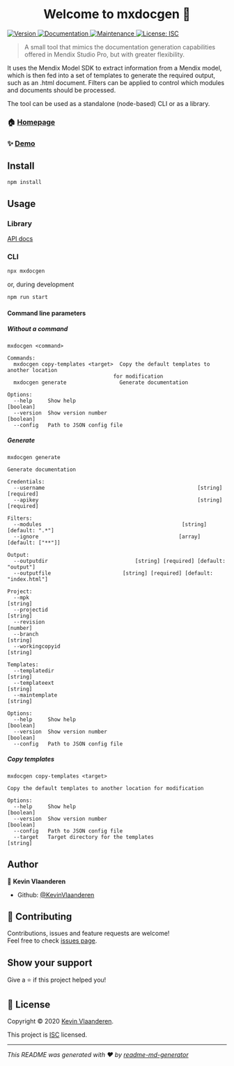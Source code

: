 <h1 align="center">Welcome to mxdocgen 👋</h1>

<p>
<a href="https://www.npmjs.com/package/mxdocgen" target="_blank">
    <img alt="Version" src="https://img.shields.io/npm/v/mxdocgen.svg">
</a>



<a href="https://github.com/KevinVlaanderen/MxDocGen#readme" target="_blank">
    <img alt="Documentation" src="https://img.shields.io/badge/documentation-yes-brightgreen.svg"/>
</a>

<a href="https://github.com/KevinVlaanderen/MxDocGen/graphs/commit-activity" target="_blank">
    <img alt="Maintenance" src="https://img.shields.io/badge/Maintained%3F-yes-green.svg"/>
</a>

<a href="https://github.com/KevinVlaanderen/MxDocGen/blob/master/LICENSE" target="_blank">
    <img alt="License: ISC"
         src="https://img.shields.io/github/license/KevinVlaanderen/mxdocgen"/>
</a>

</p>

> A small tool that mimics the documentation generation capabilities offered in Mendix Studio Pro, but with greater flexibility.

It uses the Mendix Model SDK to extract information from a Mendix model, which is then fed into a set of templates to generate the required output, such as an .html document.
Filters can be applied to control which modules and documents should be processed.

The tool can be used as a standalone (node-based) CLI or as a library.

### 🏠 [Homepage](https://github.com/KevinVlaanderen/MxDocGen#readme)

### ✨ [Demo](https://github.com/KevinVlaanderen/MxDocGen/tree/master/demo)


## Install

```sh
npm install
```

## Usage

### Library

[API docs](https://kevinvlaanderen.github.io/MxDocGen/)

### CLI

```sh
npx mxdocgen
```

or, during development

```sh
npm run start
```

#### Command line parameters

##### Without a command

```
mxdocgen <command>

Commands:
  mxdocgen copy-templates <target>  Copy the default templates to another location
                                  for modification
  mxdocgen generate                 Generate documentation

Options:
  --help     Show help                                                 [boolean]
  --version  Show version number                                       [boolean]
  --config   Path to JSON config file
```

##### Generate

```
mxdocgen generate

Generate documentation

Credentials:
  --username                                                 [string] [required]
  --apikey                                                   [string] [required]

Filters:
  --modules                                             [string] [default: ".*"]
  --ignore                                             [array] [default: ["**"]]

Output:
  --outputdir                            [string] [required] [default: "output"]
  --outputfile                       [string] [required] [default: "index.html"]

Project:
  --mpk                                                                 [string]
  --projectid                                                           [string]
  --revision                                                            [number]
  --branch                                                              [string]
  --workingcopyid                                                       [string]

Templates:
  --templatedir                                                         [string]
  --templateext                                                         [string]
  --maintemplate                                                        [string]

Options:
  --help     Show help                                                 [boolean]
  --version  Show version number                                       [boolean]
  --config   Path to JSON config file
```

##### Copy templates

```
mxdocgen copy-templates <target>

Copy the default templates to another location for modification

Options:
  --help     Show help                                                 [boolean]
  --version  Show version number                                       [boolean]
  --config   Path to JSON config file
  --target   Target directory for the templates                         [string]
```


## Author


👤 **Kevin Vlaanderen**




* Github: [@KevinVlaanderen](https://github.com/KevinVlaanderen)


## 🤝 Contributing

Contributions, issues and feature requests are welcome!
<br/>Feel free to check [issues page](https://github.com/KevinVlaanderen/MxDocGen/issues).

## Show your support

Give a ⭐️ if this project helped you!


## 📝 License

Copyright © 2020 [Kevin Vlaanderen](https://github.com/KevinVlaanderen).<br/>

This project is [ISC](https://github.com/KevinVlaanderen/MxDocGen/blob/master/LICENSE) licensed.

***
_This README was generated with ❤️ by [readme-md-generator](https://github.com/kefranabg/readme-md-generator)_
